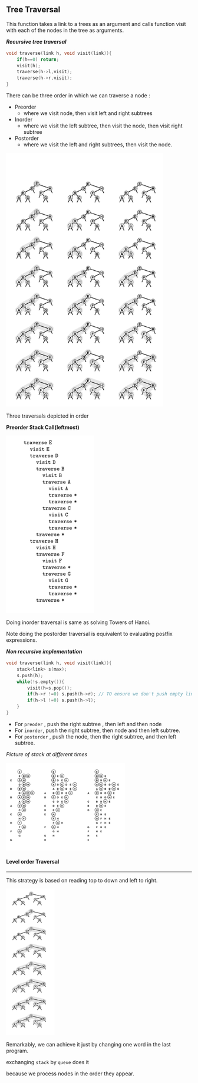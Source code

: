 ## Tree Traversal

This function takes a link to a trees as an argument and calls function visit with each of the nodes in the tree as arguments.

***Recursive tree traversal***

````c++
void traverse(link h, void visit(link)){
    if(h==0) return;
    visit(h);
    traverse(h->l,visit);
    traverse(h->r,visit);
}
````

There can be three order in which we can traverse a node :

- Preorder
  - where we visit node, then visit left and right subtrees
- Inorder
  - where we visit the left subtree, then visit the node, then visit right subtree
- Postorder
  - where we visit the left and right subtrees, then visit the node.



![image-20200904184546387](6-Tree_Traversal.assets/image-20200904184546387.png)

Three traversals depicted in order

**Preorder Stack Call(leftmost)**

![image-20200904184627960](6-Tree_Traversal.assets/image-20200904184627960.png)

Doing inorder traversal is same as solving Towers of Hanoi.

Note doing the postorder traversal is equivalent to evaluating postfix expressions.

***Non recursive implementation***

````c++
void traverse(link h, void visit(link)){
    stack<link> s(max);
    s.push(h);
    while(!s.empty()){
        visit(h=s.pop());
        if(h->r !=0) s.push(h->r); // TO ensure we don't push empty links
        if(h->l !=0) s.push(h->l);
    }
}
````

- For `preoder` , push the right subtree , then left and then node
- For `inorder`, push the right subtree, then node and then left subtree.
- For `postorder` , push the node, then the right subtree, and then left subtree.

*Picture of stack at different times*

<img src="6-Tree_Traversal.assets/image-20200904185344751.png" alt="image-20200904185344751" style="zoom:67%;" />

#### Level order Traversal

*****

This strategy is based on reading top to down and left to right.

<img src="6-Tree_Traversal.assets/image-20200904194326643.png" alt="image-20200904194326643" style="zoom:67%;" />

Remarkably, we can achieve it just by changing one word in the last program.

exchanging `stack` by `queue` does it

because we process nodes in the order they appear.

